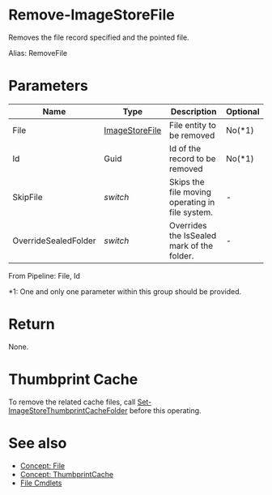 # Remove-ImageStoreFile
Removes the file record specified and the pointed file.

Alias: RemoveFile

# Parameters
|Name|Type|Description|Optional|
|---|---|---|---|
|File|[ImageStoreFile](../../type/ImageStoreFile.md)|File entity to be removed|No(*1)|
|Id|Guid|Id of the record to be removed|No(*1)|
|SkipFile|*switch*|Skips the file moving operating in file system.|-|
|OverrideSealedFolder|*switch*|Overrides the IsSealed mark of the folder.|-|

From Pipeline: File, Id

*1: One and only one parameter within this group should be provided.

# Return
None.

# Thumbprint Cache
To remove the related cache files, call [Set-ImageStoreThumbprintCacheFolder](../SimilarFile/SetThumbprintCacheFolder.md) before this operating.

# See also
  * [Concept: File](../../concept/File.md)
  * [Concept: ThumbprintCache](../../concept/ThumbprintCache.md)
  * [File Cmdlets](../cmdlets.md#file)
